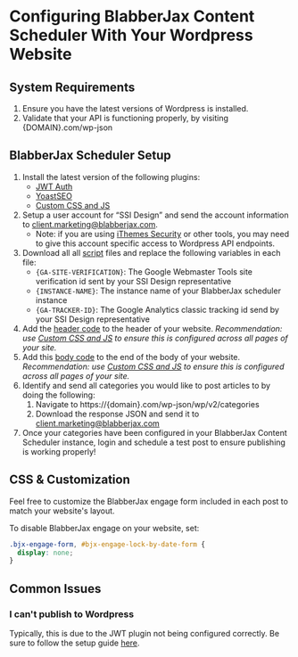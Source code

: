 # Configuring BlabberJax Content Scheduler With Your Wordpress Website

## System Requirements
1. Ensure you have the latest versions of Wordpress is installed.
2. Validate that your API is functioning properly, by visiting {DOMAIN}.com/wp-json

## BlabberJax Scheduler Setup
1. Install the latest version of the following plugins: 
   - [JWT Auth](https://wordpress.org/plugins/jwt-auth/)
   - [YoastSEO](https://yoast.com/wordpress/plugins/)
   - [Custom CSS and JS](https://wordpress.org/plugins/custom-css-js/)
2. Setup a user account for “SSI Design” and send the account information to [client.marketing@blabberjax.com](mailto:client.marketing@blabberjax.com).
   - Note: if you are using [iThemes Security](https://ithemes.com/security/) or other tools, you may need to give this account specific access to Wordpress API endpoints. 
3. Download all all [script](/scripts) files and replace the following variables in each file:
   - `{GA-SITE-VERIFICATION}`: The Google Webmaster Tools site verification id sent by your SSI Design representative
   - `{INSTANCE-NAME}`: The instance name of your BlabberJax scheduler instance
   - `{GA-TRACKER-ID}`: The Google Analytics classic tracking id send by your SSI Design representative
3. Add the [header code](scripts/header.html) to the header of your website.
    *Recommendation: use [Custom CSS and JS](https://wordpress.org/plugins/custom-css-js/) to ensure this is configured across all pages of your site.*
4. Add this [body code](scripts/body.html) to the end of the body of your website. 
    *Recommendation: use [Custom CSS and JS](https://wordpress.org/plugins/custom-css-js/) to ensure this is configured across all pages of your site.*
5. Identify and send all categories you would like to post articles to by doing the following:
    1. Navigate to https://{domain}.com/wp-json/wp/v2/categories  
    2. Download the response JSON and send it to [client.marketing@blabberjax.com](mailto:client.marketing@blabberjax.com)
6. Once your categories have been configured in your BlabberJax Content Scheduler instance, login and schedule a test post to ensure publishing is working properly!

## CSS & Customization
Feel free to customize the BlabberJax engage form included in each post to match your website's layout.  

To disable BlabberJax engage on your website, set:
```css
.bjx-engage-form, #bjx-engage-lock-by-date-form {
  display: none;
}
```

## Common Issues

### I can't publish to Wordpress
Typically, this is due to the JWT plugin not being configured correctly.  Be sure to follow the setup guide [here](https://wordpress.org/plugins/jwt-auth/).
